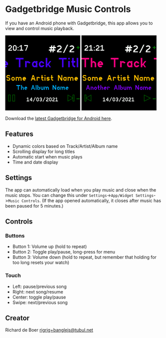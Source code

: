 # Gadgetbridge Music Controls

If you have an Android phone with Gadgetbridge, this app allows you to view
and control music playback.

![Screenshot: playing](screenshot.png) ![Screenshot: paused](screenshot_2.png)

Download the [latest Gadgetbridge for Android here](https://f-droid.org/packages/nodomain.freeyourgadget.gadgetbridge/).

## Features

* Dynamic colors based on Track/Artist/Album name
* Scrolling display for long titles
* Automatic start when music plays
* Time and date display

## Settings

The app can automatically load when you play music and close when the music stops.
You can change this under `Settings`->`App/Widget Settings`->`Music Controls`.
(If the app opened automatically, it closes after music has been paused for 5 minutes.)

## Controls

### Buttons
* Button 1: Volume up (hold to repeat)
* Button 2: Toggle play/pause, long-press for menu
* Button 3: Volume down (hold to repeat, but remember that holding for too long resets your watch)

### Touch
* Left: pause/previous song
* Right: next song/resume
* Center: toggle play/pause
* Swipe: next/previous song

## Creator

Richard de Boer <rigrig+banglejs@tubul.net>
